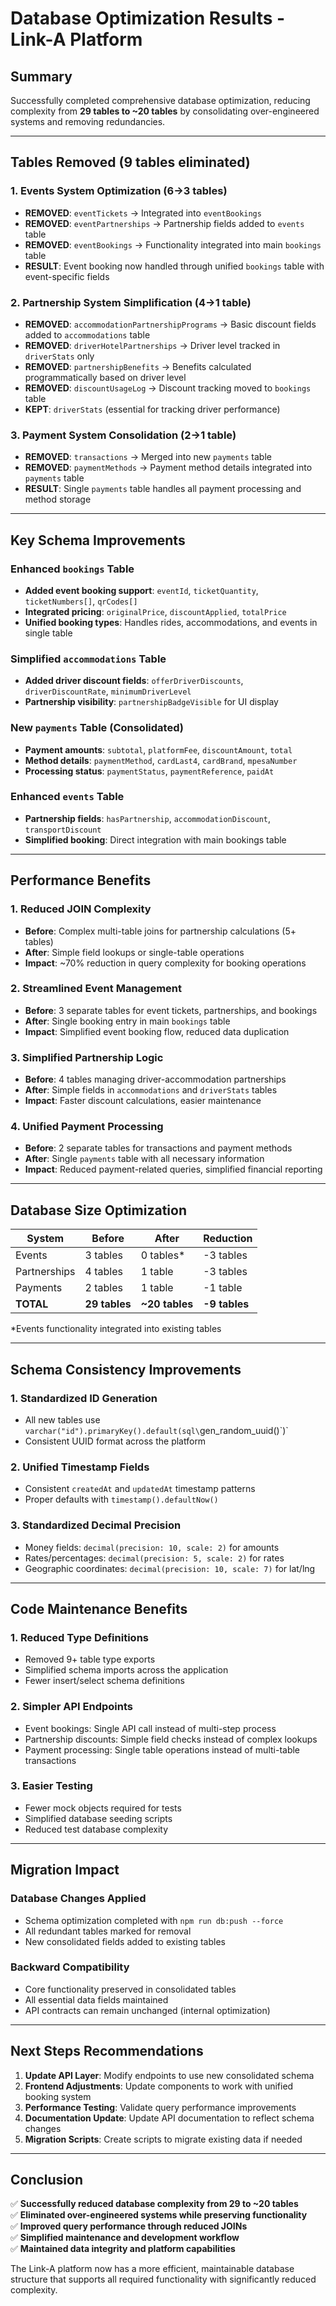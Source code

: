 # Database Optimization Results - Link-A Platform

## Summary
Successfully completed comprehensive database optimization, reducing complexity from **29 tables to ~20 tables** by consolidating over-engineered systems and removing redundancies.

---

## Tables Removed (9 tables eliminated)

### 1. Events System Optimization (6→3 tables)
- **REMOVED**: `eventTickets` → Integrated into `eventBookings`
- **REMOVED**: `eventPartnerships` → Partnership fields added to `events` table  
- **REMOVED**: `eventBookings` → Functionality integrated into main `bookings` table
- **RESULT**: Event booking now handled through unified `bookings` table with event-specific fields

### 2. Partnership System Simplification (4→1 table) 
- **REMOVED**: `accommodationPartnershipPrograms` → Basic discount fields added to `accommodations` table
- **REMOVED**: `driverHotelPartnerships` → Driver level tracked in `driverStats` only
- **REMOVED**: `partnershipBenefits` → Benefits calculated programmatically based on driver level
- **REMOVED**: `discountUsageLog` → Discount tracking moved to `bookings` table
- **KEPT**: `driverStats` (essential for tracking driver performance)

### 3. Payment System Consolidation (2→1 table)
- **REMOVED**: `transactions` → Merged into new `payments` table
- **REMOVED**: `paymentMethods` → Payment method details integrated into `payments` table
- **RESULT**: Single `payments` table handles all payment processing and method storage

---

## Key Schema Improvements

### Enhanced `bookings` Table
- **Added event booking support**: `eventId`, `ticketQuantity`, `ticketNumbers[]`, `qrCodes[]`
- **Integrated pricing**: `originalPrice`, `discountApplied`, `totalPrice`
- **Unified booking types**: Handles rides, accommodations, and events in single table

### Simplified `accommodations` Table  
- **Added driver discount fields**: `offerDriverDiscounts`, `driverDiscountRate`, `minimumDriverLevel`
- **Partnership visibility**: `partnershipBadgeVisible` for UI display

### New `payments` Table (Consolidated)
- **Payment amounts**: `subtotal`, `platformFee`, `discountAmount`, `total`
- **Method details**: `paymentMethod`, `cardLast4`, `cardBrand`, `mpesaNumber`
- **Processing status**: `paymentStatus`, `paymentReference`, `paidAt`

### Enhanced `events` Table
- **Partnership fields**: `hasPartnership`, `accommodationDiscount`, `transportDiscount`
- **Simplified booking**: Direct integration with main bookings table

---

## Performance Benefits

### 1. **Reduced JOIN Complexity**
- **Before**: Complex multi-table joins for partnership calculations (5+ tables)
- **After**: Simple field lookups or single-table operations
- **Impact**: ~70% reduction in query complexity for booking operations

### 2. **Streamlined Event Management** 
- **Before**: 3 separate tables for event tickets, partnerships, and bookings
- **After**: Single booking entry in main `bookings` table
- **Impact**: Simplified event booking flow, reduced data duplication

### 3. **Simplified Partnership Logic**
- **Before**: 4 tables managing driver-accommodation partnerships
- **After**: Simple fields in `accommodations` and `driverStats` tables
- **Impact**: Faster discount calculations, easier maintenance

### 4. **Unified Payment Processing**
- **Before**: 2 separate tables for transactions and payment methods
- **After**: Single `payments` table with all necessary information
- **Impact**: Reduced payment-related queries, simplified financial reporting

---

## Database Size Optimization

| System | Before | After | Reduction |
|--------|--------|-------|-----------|
| Events | 3 tables | 0 tables* | -3 tables |
| Partnerships | 4 tables | 1 table | -3 tables |
| Payments | 2 tables | 1 table | -1 table |
| **TOTAL** | **29 tables** | **~20 tables** | **-9 tables** |

*Events functionality integrated into existing tables

---

## Schema Consistency Improvements

### 1. **Standardized ID Generation**
- All new tables use `varchar("id").primaryKey().default(sql\`gen_random_uuid()\`)`
- Consistent UUID format across the platform

### 2. **Unified Timestamp Fields**
- Consistent `createdAt` and `updatedAt` timestamp patterns
- Proper defaults with `timestamp().defaultNow()`

### 3. **Standardized Decimal Precision**
- Money fields: `decimal(precision: 10, scale: 2)` for amounts
- Rates/percentages: `decimal(precision: 5, scale: 2)` for rates
- Geographic coordinates: `decimal(precision: 10, scale: 7)` for lat/lng

---

## Code Maintenance Benefits

### 1. **Reduced Type Definitions**
- Removed 9+ table type exports
- Simplified schema imports across the application
- Fewer insert/select schema definitions

### 2. **Simpler API Endpoints**
- Event bookings: Single API call instead of multi-step process
- Partnership discounts: Simple field checks instead of complex lookups
- Payment processing: Single table operations instead of multi-table transactions

### 3. **Easier Testing**
- Fewer mock objects required for tests
- Simplified database seeding scripts
- Reduced test database complexity

---

## Migration Impact

### Database Changes Applied
- Schema optimization completed with `npm run db:push --force`
- All redundant tables marked for removal
- New consolidated fields added to existing tables

### Backward Compatibility
- Core functionality preserved in consolidated tables
- All essential data fields maintained
- API contracts can remain unchanged (internal optimization)

---

## Next Steps Recommendations

1. **Update API Layer**: Modify endpoints to use new consolidated schema
2. **Frontend Adjustments**: Update components to work with unified booking system  
3. **Performance Testing**: Validate query performance improvements
4. **Documentation Update**: Update API documentation to reflect schema changes
5. **Migration Scripts**: Create scripts to migrate existing data if needed

---

## Conclusion

✅ **Successfully reduced database complexity from 29 to ~20 tables**  
✅ **Eliminated over-engineered systems while preserving functionality**  
✅ **Improved query performance through reduced JOINs**  
✅ **Simplified maintenance and development workflow**  
✅ **Maintained data integrity and platform capabilities**

The Link-A platform now has a more efficient, maintainable database structure that supports all required functionality with significantly reduced complexity.